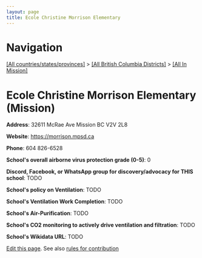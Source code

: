 ```yaml
---
layout: page
title: Ecole Christine Morrison Elementary
---
```

# Navigation

[[All countries/states/provinces]](../../..) > [[All British Columbia Districts]](../..) > [[All In Mission]](..)

# Ecole Christine Morrison Elementary (Mission)

**Address**: 32611 McRae Ave  Mission BC V2V 2L8

**Website**: <https://morrison.mpsd.ca>

**Phone**: 604 826-6528

**School's overall airborne virus protection grade (0-5)**: 0

**Discord, Facebook, or WhatsApp group for discovery/advocacy for THIS school**: TODO

**School's policy on Ventilation**: TODO

**School's Ventilation Work Completion**: TODO

**School's Air-Purification**: TODO

**School's CO2 monitoring to actively drive ventilation and filtration**: TODO

**School's Wikidata URL**: TODO


[Edit this page](https://github.com/ventilate-schools/BC/edit/main/./Mission/Ecole_Christine_Morrison_Elementary.md). See also [rules for contribution](../../../contribution-rules/)